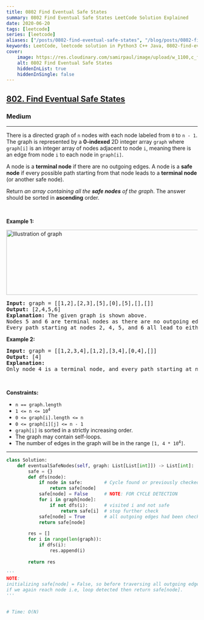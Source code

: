```yaml
---
title: 0802 Find Eventual Safe States
summary: 0802 Find Eventual Safe States LeetCode Solution Explained
date: 2020-06-20
tags: [leetcode]
series: [leetcode]
aliases: ["/posts/0802-find-eventual-safe-states", "/blog/posts/0802-find-eventual-safe-states", "/0802-find-eventual-safe-states"]
keywords: LeetCode, leetcode solution in Python3 C++ Java, 0802-find-eventual-safe-states solution
cover:
    image: https://res.cloudinary.com/samirpaul/image/upload/w_1100,c_fit,co_rgb:FFFFFF,l_text:Arial_70_bold:0802 Find Eventual Safe States/problem-solving.webp
    alt: 0802 Find Eventual Safe States
    hiddenInList: true
    hiddenInSingle: false
---
```



<h2><a href="https://leetcode.com/problems/find-eventual-safe-states/">802. Find Eventual Safe States</a></h2><h3>Medium</h3><hr><div><p>There is a directed graph of <code>n</code> nodes with each node labeled from <code>0</code> to <code>n - 1</code>. The graph is represented by a <strong>0-indexed</strong> 2D integer array <code>graph</code> where <code>graph[i]</code> is an integer array of nodes adjacent to node <code>i</code>, meaning there is an edge from node <code>i</code> to each node in <code>graph[i]</code>.</p>

<p>A node is a <strong>terminal node</strong> if there are no outgoing edges. A node is a <strong>safe node</strong> if every possible path starting from that node leads to a <strong>terminal node</strong> (or another safe node).</p>

<p>Return <em>an array containing all the <strong>safe nodes</strong> of the graph</em>. The answer should be sorted in <strong>ascending</strong> order.</p>

<p>&nbsp;</p>
<p><strong class="example">Example 1:</strong></p>
<img alt="Illustration of graph" src="https://s3-lc-upload.s3.amazonaws.com/uploads/2018/03/17/picture1.png" style="height: 171px; width: 600px;">
<pre><strong>Input:</strong> graph = [[1,2],[2,3],[5],[0],[5],[],[]]
<strong>Output:</strong> [2,4,5,6]
<strong>Explanation:</strong> The given graph is shown above.
Nodes 5 and 6 are terminal nodes as there are no outgoing edges from either of them.
Every path starting at nodes 2, 4, 5, and 6 all lead to either node 5 or 6.</pre>

<p><strong class="example">Example 2:</strong></p>

<pre><strong>Input:</strong> graph = [[1,2,3,4],[1,2],[3,4],[0,4],[]]
<strong>Output:</strong> [4]
<strong>Explanation:</strong>
Only node 4 is a terminal node, and every path starting at node 4 leads to node 4.
</pre>

<p>&nbsp;</p>
<p><strong>Constraints:</strong></p>

<ul>
	<li><code>n == graph.length</code></li>
	<li><code>1 &lt;= n &lt;= 10<sup>4</sup></code></li>
	<li><code>0 &lt;= graph[i].length &lt;= n</code></li>
	<li><code>0 &lt;= graph[i][j] &lt;= n - 1</code></li>
	<li><code>graph[i]</code> is sorted in a strictly increasing order.</li>
	<li>The graph may contain self-loops.</li>
	<li>The number of edges in the graph will be in the range <code>[1, 4 * 10<sup>4</sup>]</code>.</li>
</ul>
</div>

---




```python
class Solution:
    def eventualSafeNodes(self, graph: List[List[int]]) -> List[int]:
        safe = {}
        def dfs(node):
            if node in safe:        # Cycle found or previously checked
                return safe[node]
            safe[node] = False      # NOTE: FOR CYCLE DETECTION
            for i in graph[node]:
                if not dfs(i):      # visited i and not safe
                    return safe[i]  # stop further check
            safe[node] = True       # all outgoing edges had been checked so safe node
            return safe[node]
        
        res = []
        for i in range(len(graph)):
            if dfs(i):
                res.append(i)
        
        return res

'''
NOTE:  
initializing safe[node] = False, so before traversing all outgoing edges 
if we again reach node i.e, loop detected then return safe[node].
'''


# Time: O(N)
```
